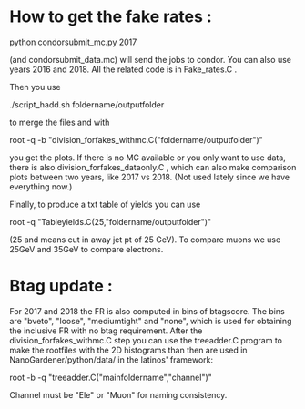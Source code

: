 
# How to get the fake rates : 

  python condorsubmit_mc.py 2017

(and condorsubmit_data.mc) will send the jobs to condor. You can also use years 2016 and 2018. All the related code is in Fake_rates.C .

Then you use

  ./script_hadd.sh foldername/outputfolder
  
to merge the files and with 

  root -q -b "division_forfakes_withmc.C(\"foldername/outputfolder\")"

you get the plots. 
If there is no MC available or you only want to use data, there is also division_forfakes_dataonly.C , which can also make comparison plots between two years, like 2017 vs 2018. (Not used lately since we have everything now.)

Finally, to produce a txt table of yields you can use

  root -q "Tableyields.C(25,\"foldername/outputfolder\")"

(25 and means cut in away jet pt of 25 GeV).  To compare muons we use 25GeV and 35GeV to compare electrons.


# Btag update :

For 2017 and 2018 the FR is also computed in bins of btagscore. The bins are "bveto", "loose", "mediumtight" and "none", which is used for obtaining the inclusive FR with no btag requirement. After the division_forfakes_withmc.C step you can use the treeadder.C program to make the rootfiles with the 2D histograms than then are used in NanoGardener/python/data/ in the latinos' framework:

   root -b -q "treeadder.C(\"mainfoldername\",\"channel\")"

Channel must be "Ele" or "Muon" for naming consistency. 


